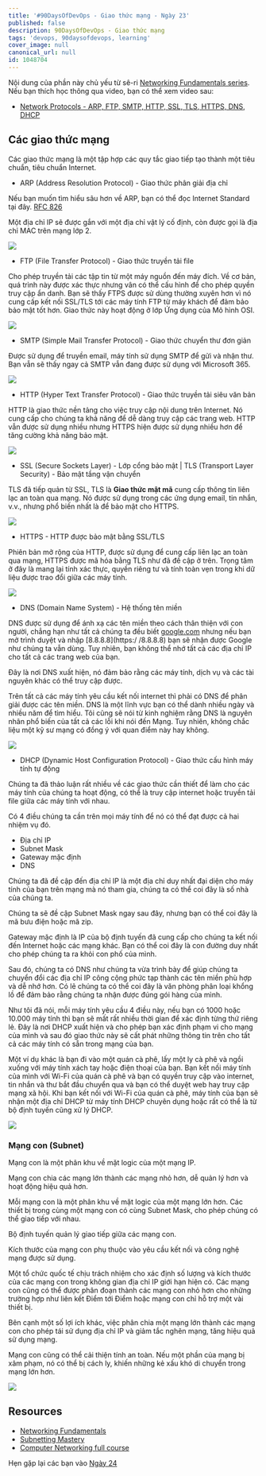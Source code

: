 ```yaml
---
title: '#90DaysOfDevOps - Giao thức mạng - Ngày 23'
published: false
description: 90DaysOfDevOps - Giao thức mạng
tags: 'devops, 90daysofdevops, learning'
cover_image: null
canonical_url: null
id: 1048704
---
```


Nội dung của phần này chủ yếu từ sê-ri [Networking Fundamentals series](https://www.youtube.com/playlist?list=PLIFyRwBY_4bRLmKfP1KnZA6rZbRHtxmXi). Nếu bạn thích học thông qua video, bạn có thể xem video sau:

* [Network Protocols - ARP, FTP, SMTP, HTTP, SSL, TLS, HTTPS, DNS, DHCP](https://www.youtube.com/watch?v=E5bSumTAHZE&list=PLIFyRwBY_4bRLmKfP1KnZA6rZbRHtxmXi&index=12)

## Các giao thức mạng

Các giao thức mạng là một tập hợp các quy tắc giao tiếp tạo thành một tiêu chuẩn, tiêu chuẩn Internet.

- ARP (Address Resolution Protocol) - Giao thức phân giải địa chỉ

Nếu bạn muốn tìm hiểu sâu hơn về ARP, bạn có thể đọc Internet Standard tại đây. [RFC 826](https://datatracker.ietf.org/doc/html/rfc826)

Một địa chỉ IP sẽ được gắn với một địa chỉ vật lý cố định, còn được gọi là địa chỉ MAC trên mạng lớp 2.

![](../../Days/Images/Day23_Networking1.png)

- FTP (File Transfer Protocol) - Giao thức truyền tải file

Cho phép truyền tải các tập tin từ một máy nguồn đến máy đích. Về cơ bản, quá trình này được xác thực nhưng vân có thể cấu hình để cho phép quyền truy cập ẩn danh. Bạn sẽ thấy FTPS được sử dùng thường xuyên hơn vì nó cung cấp kết nối SSL/TLS tới các máy tính FTP từ máy khách để đảm bảo bảo mật tốt hơn. Giao thức này hoạt động ở lớp Ứng dụng của Mô hình OSI.

![](../../Days/Images/Day23_Networking2.png)

- SMTP (Simple Mail Transfer Protocol) - Giao thức chuyển thư đơn giản

Được sử dụng để truyền email, máy tính sử dụng SMTP để gửi và nhận thư. Bạn vẫn sẽ thấy ngay cả SMTP vẫn đang được sử dụng với Microsoft 365.

![](../../Days/Images/Day23_Networking3.png)

- HTTP (Hyper Text Transfer Protocol) - Giao thức truyền tải siêu văn bản

HTTP là giao thức nền tảng cho việc truy cập nội dung trên Internet. Nó cung cấp cho chúng ta khả năng để dễ dàng truy cập các trang web. HTTP vẫn được sử dụng nhiều nhưng HTTPS hiện được sử dụng nhiều hơn để tăng cường khả năng bảo mật.

![](../../Days/Images/Day23_Networking4.png)

- SSL (Secure Sockets Layer) - Lớp cổng bảo mật | TLS (Transport Layer Security) - Bảo mật tầng vận chuyển

TLS đã tiếp quản từ SSL, TLS là **Giao thức mật mã** cung cấp thông tin liên lạc an toàn qua mạng. Nó được sử dụng trong các ứng dụng email, tin nhắn, v.v.,  nhưng phổ biến nhất là để bảo mật cho HTTPS.

![](../../Days/Images/Day23_Networking5.png)

- HTTPS - HTTP được bảo mật bằng SSL/TLS

Phiên bản mở rộng của HTTP, được sử dụng để cung cấp liên lạc an toàn qua mạng, HTTPS được mã hóa bằng TLS như đã đề cập ở trên. Trọng tâm ở đây là mang lại tính xác thực, quyền riêng tư và tính toàn vẹn trong khi dữ liệu được trao đổi giữa các máy tính.

![](../../Days/Images/Day23_Networking6.png)

- DNS (Domain Name System) - Hệ thống tên miền

DNS được sử dụng để ánh xạ các tên miền theo cách thân thiện với con người, chẳng hạn như tất cả chúng ta đều biết [google.com](https://google.com) nhưng nếu bạn mở trình duyệt và nhập [8.8.8.8](https:/ /8.8.8.8) bạn sẽ nhận được Google như chúng ta vẫn dùng. Tuy nhiên, bạn không thể nhớ tất cả các địa chỉ IP cho tất cả các trang web của bạn.

Đây là nơi DNS xuất hiện, nó đảm bảo rằng các máy tính, dịch vụ và các tài nguyên khác có thể truy cập được.

Trên tất cả các máy tính yêu cầu kết nối internet thì phải có DNS để phân giải được các tên miền. DNS là một lĩnh vực bạn có thể dành nhiều ngày và nhiều năm để tìm hiểu. Tôi cũng sẽ nói từ kinh nghiệm rằng DNS là nguyên nhân phổ biến của tất cả các lỗi khi nói đến Mạng. Tuy nhiên, không chắc liệu một kỹ sư mạng có đồng ý với quan điểm này hay không.

![](../../Days/Images/Day23_Networking7.png)

- DHCP (Dynamic Host Configuration Protocol) - Giao thức cấu hình máy tính tự động

Chúng ta đã thảo luận rất nhiều về các giao thức cần thiết để làm cho các máy tính của chúng ta hoạt động, có thể là truy cập internet hoặc truyền tải file giữa các máy tính với nhau.

Có 4 điều chúng ta cần trên mọi máy tính để nó có thể đạt được cả hai nhiệm vụ đó.

- Địa chỉ IP
- Subnet Mask
- Gateway mặc định
- DNS

Chúng ta đã đề cập đến địa chỉ IP là một địa chỉ duy nhất đại diện cho máy tính của bạn trên mạng mà nó tham gia, chúng ta có thể coi đây là số nhà của chúng ta.

Chúng ta sẽ đề cập Subnet Mask ngay sau đây, nhưng bạn có thể coi đây là mã bưu điện hoặc mã zip.

Gateway mặc định là IP của bộ định tuyến đã cung cấp cho chúng ta kết nối đến Internet hoặc các mạng khác. Bạn có thể coi đây là con đường duy nhất cho phép chúng ta ra khỏi con phố của mình.

Sau đó, chúng ta có DNS như chúng ta vừa trình bày để giúp chúng ta chuyển đổi các địa chỉ IP công cộng phức tạp thành các tên miền phù hợp và dễ nhớ hơn. Có lẽ chúng ta có thể coi đây là văn phòng phân loại khổng lồ để đảm bảo rằng chúng ta nhận được đúng gói hàng của mình.

Như tôi đã nói, mỗi máy tính yêu cầu 4 điều này, nếu bạn có 1000 hoặc 10.000 máy tính thì bạn sẽ mất rất nhiều thời gian để xác định từng thứ riêng lẻ. Đây là nơi DHCP xuất hiện và cho phép bạn xác định phạm vi cho mạng của mình và sau đó giao thức này sẽ cất phát những thông tin trên cho tất cả các máy tính có sẵn trong mạng của bạn.

Một ví dụ khác là bạn đi vào một quán cà phê, lấy một ly cà phê và ngồi xuống với máy tính xách tay hoặc điện thoại của bạn. Bạn kết nối máy tính của mình với Wi-Fi của quán cà phê và bạn có quyền truy cập vào internet, tin nhắn và thư bắt đầu chuyển qua và bạn có thể duyệt web hay truy cập mạng xã hội. Khi bạn kết nối với Wi-Fi của quán cà phê, máy tính của bạn sẽ nhận một địa chỉ DHCP từ máy tính DHCP chuyên dụng hoặc rất có thể là từ bộ định tuyến cũng xử lý DHCP.

![](../../Days/Images/Day23_Networking8.png)

### Mạng con (Subnet)

Mạng con là một phân khu về mặt logic của một mạng IP.

Mạng con chia các mạng lớn thành các mạng nhỏ hơn, dễ quản lý hơn và hoạt động hiệu quả hơn.

Mỗi mạng con là một phân khu về mặt logic của một mạng lớn hơn. Các thiết bị trong cùng một mạng con có cùng Subnet Mask, cho phép chúng có thể giao tiếp với nhau.

Bộ định tuyến quản lý giao tiếp giữa các mạng con.

Kích thước của mạng con phụ thuộc vào yêu cầu kết nối và công nghệ mạng được sử dụng.

Một tổ chức quốc tế chịu trách nhiệm cho xác định số lượng và kích thước của các mạng con trong không gian địa chỉ IP giới hạn hiện có. Các mạng con cũng có thể được phân đoạn thành các mạng con nhỏ hơn cho những trường hợp như liên kết Điểm tới Điểm hoặc mạng con chỉ hỗ trợ một vài thiết bị.

Bên cạnh một số lợi ích khác, việc phân chia một mạng lớn thành các mạng con cho phép tái sử dụng địa chỉ IP và giảm tắc nghẽn mạng, tăng hiệu quả sử dụng mạng.

Mạng con cũng có thể cải thiện tính an toàn. Nếu một phần của mạng bị xâm phạm, nó có thể bị cách ly, khiến những kẻ xấu khó di chuyển trong mạng lớn hơn.

![](../../Days/Images/Day23_Networking9.png)

## Resources

- [Networking Fundamentals](https://www.youtube.com/playlist?list=PLIFyRwBY_4bRLmKfP1KnZA6rZbRHtxmXi)
- [Subnetting Mastery](https://www.youtube.com/playlist?list=PLIFyRwBY_4bQUE4IB5c4VPRyDoLgOdExE)
- [Computer Networking full course](https://www.youtube.com/watch?v=IPvYjXCsTg8)

Hẹn gặp lại các bạn vào [Ngày 24](day24.md)

